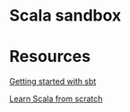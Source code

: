 # Scala sandbox

# Resources

[Getting started with sbt](https://docs.scala-lang.org/getting-started/sbt-track/getting-started-with-scala-and-sbt-on-the-command-line.html)

[Learn Scala from scratch](https://www.educative.io/courses/learn-scala-from-scratch)
